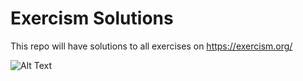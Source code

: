 # Exercism Solutions

This repo will have solutions to all exercises on https://exercism.org/

![Alt Text](https://media.giphy.com/media/unQ3IJU2RG7DO/giphy.gif)
